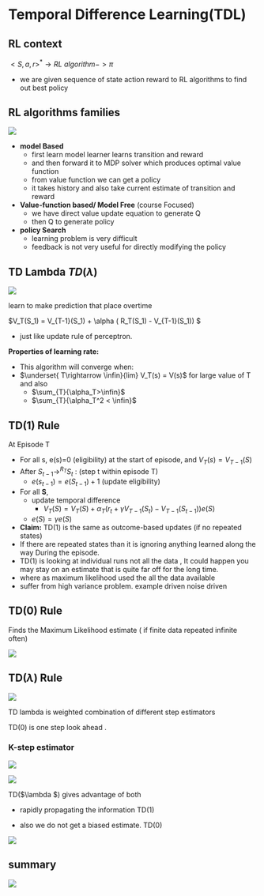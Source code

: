 

# Temporal Difference Learning(TDL)

## RL context

$<S,a,r>^* \rightarrow RL\ algorithm -> \pi$

- we are given sequence of state action reward to RL algorithms to find out best policy

## RL algorithms families

![](algos.png)

- **model Based**
  -  first learn model learner learns transition and reward
  - and then forward it to MDP solver which produces optimal value function
  - from value function we can get a policy
  - it takes history and also take current estimate of transition and reward
- **Value-function based/ Model Free** (course Focused)
  - we have direct value update equation to generate Q
  - then Q to generate policy
- **policy Search**
  - learning problem is very difficult
  - feedback is not very useful for directly modifying the policy

## TD Lambda $TD(\lambda)$

![](Tdlambda.png)

learn to make prediction that place overtime

$V_T(S_1) = V_{T-1}(S_1) + \alpha ( R_T(S_1) - V_{T-1}(S_1)) $

- just like update rule of perceptron.

**Properties of learning rate:**

- This algorithm will converge when:
- $\underset{ T\rightarrow \infin}{lim} V_T(s) = V(s)$  for large value of T and also
  - $\sum_{T}{\alpha_T>\infin}$
  - $\sum_{T}{\alpha_T^2 < \infin}$

## TD(1) Rule

At Episode T

- For all s, e(s)=0 (eligibility) at the start of episode, and  $V_T(s) = V_{T-1}(S)$
- After $S_{t-1} \rightarrow^{R_{T}} S_t$ : (step t within episode T)
  - $e(s_{t-1}) = e(S_{t-1})+1$ (update eligibility)
- For all **S**,
  - update temporal difference
    - $V_T(S) = V_{T}(S)+ \alpha_T (r_t + \gamma V_{T-1}(S_t)- V_{T-1}(S_{t-1}))e(S)$
  - $e(S) = \gamma e(S)$
- **Claim:** TD(1) is the same as outcome-based updates (if no repeated states)
- If there are repeated states than it is ignoring anything learned  along the way During the episode.
- TD(1) is looking at individual runs not all the data , It could happen you may stay on an estimate that is quite far off for the long time.
- where as maximum likelihood used the all the data available
- suffer from high variance problem. example driven noise driven

## TD(0) Rule

Finds the Maximum Likelihood estimate ( if finite data repeated infinite often)

![](TD0.png)



## TD($\lambda$) Rule

![](tdall.png)

TD lambda is weighted combination of different step estimators

TD(0) is one step look ahead .

### K-step estimator

![](kstep.png)

![](5.png)



TD($\lambda $) gives advantage of both

- rapidly propagating the information TD(1)

- also we do not get a biased estimate. TD(0)


![](empirical.png)

## summary

![](summary.png)